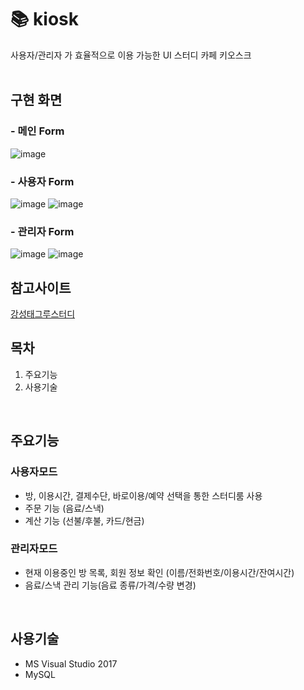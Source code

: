 #  📚 kiosk

사용자/관리자 가 효율적으로 이용 가능한 UI 스터디 카페 키오스크<br/>
<br/>

## 구현 화면
### - 메인 Form
![image](https://user-images.githubusercontent.com/58923654/90387257-d2035d80-e0c0-11ea-97e8-9b2231caae9e.png)
<br/>

### - 사용자 Form
![image](https://user-images.githubusercontent.com/58923654/90387263-d596e480-e0c0-11ea-8866-73cfb792770e.png)
![image](https://user-images.githubusercontent.com/58923654/90387267-d6c81180-e0c0-11ea-9d68-95fe178d145f.png)
<br/>

### - 관리자 Form
![image](https://user-images.githubusercontent.com/58923654/90387270-d9c30200-e0c0-11ea-86a0-585c2191d1c9.png)
![image](https://user-images.githubusercontent.com/58923654/90389433-8ce12a80-e0c4-11ea-9df0-80a1bd01a535.png)

## 참고사이트
[강성태그루스터디](https://www.groostudy.co.kr/kr/index.php)
<br/>


## 목차
1. 주요기능
3. 사용기술
<br/>

## 주요기능
### 사용자모드
- 방, 이용시간, 결제수단, 바로이용/예약 선택을 통한 스터디룸 사용
- 주문 기능 (음료/스낵)
- 계산 기능 (선불/후불, 카드/현금)
### 관리자모드
- 현재 이용중인 방 목록, 회원 정보 확인 (이름/전화번호/이용시간/잔여시간)
- 음료/스낵 관리 기능(음료 종류/가격/수량 변경)
<br/>

## 사용기술
- MS Visual Studio 2017
- MySQL
